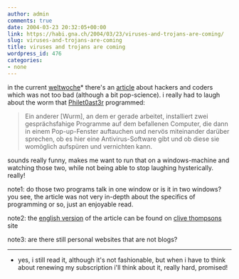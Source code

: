 ```yaml
---
author: admin
comments: true
date: 2004-03-23 20:32:05+00:00
link: https://habi.gna.ch/2004/03/23/viruses-and-trojans-are-coming/
slug: viruses-and-trojans-are-coming
title: viruses and trojans are coming
wordpress_id: 476
categories:
- none
---
```


in the current [weltwoche](http://www.weltwoche.ch/)* there's an [article](http://www.weltwoche.ch/artikel/?AssetID=7248&CategoryID=60) about hackers and coders which was not too bad (although a bit pop-science).
i really had to laugh about the worm that [Philet0ast3r](http://www.google.com/search?q=Philet0ast3r&ie=UTF-8&oe=UTF-8) programmed:



<blockquote>Ein anderer [Wurm], an dem er gerade arbeitet, installiert zwei gesprächsfahige Programme auf dem befallenen Computer, die dann in einem Pop-up-Fenster auftauchen und nervös miteinander darüber sprechen, ob es hier eine Antivirus-Software gibt und ob diese sie womöglich aufspüren und vernichten kann.</blockquote>



sounds really funny, makes me want to run that on a windows-machine and watching those two, while not being able to stop laughing hysterically. really!

note1: do those two programs talk in one window or is it in two windows? you see, the article was not very in-depth about the specifics of programming or so, just an enjoyable read.

note2: the [english version](http://www.collisiondetection.net/mt/archives/000704.html) of the article can be found on [clive thompsons](http://www.collisiondetection.net/) site

note3: are there still personal websites that are not blogs?



* * *

* yes, i still read it, although it's not fashionable, but when i have to think about renewing my subscription i'll think about it, really hard, promised!
